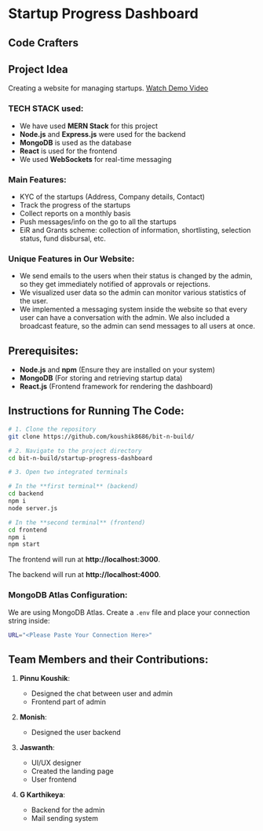 
# Startup Progress Dashboard

## Code Crafters

## Project Idea

Creating a website for managing startups.
[Watch Demo Video](https://youtu.be/ON9zdNgzaTI)

### TECH STACK used:
- We have used **MERN Stack** for this project
- **Node.js** and **Express.js** were used for the backend
- **MongoDB** is used as the database
- **React** is used for the frontend
- We used **WebSockets** for real-time messaging

### Main Features:
- KYC of the startups (Address, Company details, Contact)
- Track the progress of the startups
- Collect reports on a monthly basis
- Push messages/info on the go to all the startups
- EiR and Grants scheme: collection of information, shortlisting, selection status, fund disbursal, etc.

### Unique Features in Our Website:
- We send emails to the users when their status is changed by the admin, so they get immediately notified of approvals or rejections.
- We visualized user data so the admin can monitor various statistics of the user.
- We implemented a messaging system inside the website so that every user can have a conversation with the admin. We also included a broadcast feature, so the admin can send messages to all users at once.

## Prerequisites:
- **Node.js** and **npm** (Ensure they are installed on your system)
- **MongoDB** (For storing and retrieving startup data)
- **React.js** (Frontend framework for rendering the dashboard)

## Instructions for Running The Code:

```bash
# 1. Clone the repository
git clone https://github.com/koushik8686/bit-n-build/

# 2. Navigate to the project directory
cd bit-n-build/startup-progress-dashboard

# 3. Open two integrated terminals

# In the **first terminal** (backend)
cd backend
npm i
node server.js

# In the **second terminal** (frontend)
cd frontend
npm i
npm start
```
   The frontend will run at **http://localhost:3000**.

   The backend will run at **http://localhost:4000**.

### MongoDB Atlas Configuration:
We are using MongoDB Atlas. Create a `.env` file and place your connection string inside:
```bash
URL="<Please Paste Your Connection Here>"
```

## Team Members and their Contributions:

1. **Pinnu Koushik**:
   - Designed the chat between user and admin
   - Frontend part of admin

2. **Monish**:
   - Designed the user backend

3. **Jaswanth**:
   - UI/UX designer
   - Created the landing page
   - User frontend

4. **G Karthikeya**:
   - Backend for the admin
   - Mail sending system